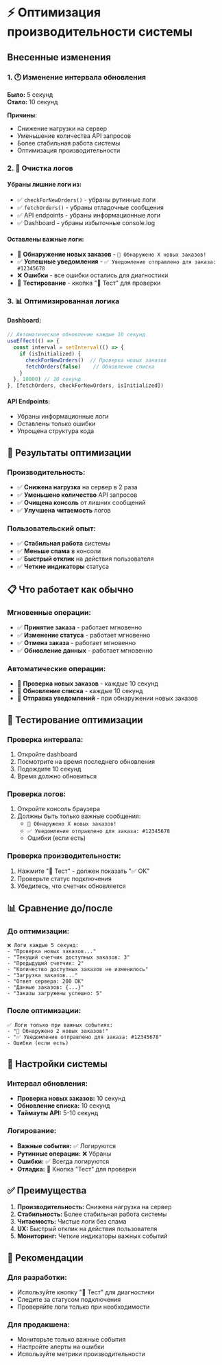 # ⚡ Оптимизация производительности системы

## Внесенные изменения

### 1. 🕐 Изменение интервала обновления
**Было:** 5 секунд  
**Стало:** 10 секунд

**Причины:**
- Снижение нагрузки на сервер
- Уменьшение количества API запросов
- Более стабильная работа системы
- Оптимизация производительности

### 2. 🧹 Очистка логов

#### Убраны лишние логи из:
- ✅ `checkForNewOrders()` - убраны рутинные логи
- ✅ `fetchOrders()` - убраны отладочные сообщения
- ✅ API endpoints - убраны информационные логи
- ✅ Dashboard - убраны избыточные console.log

#### Оставлены важные логи:
- 🎯 **Обнаружение новых заказов** - `🎯 Обнаружено X новых заказов!`
- ✅ **Успешные уведомления** - `✅ Уведомление отправлено для заказа: #12345678`
- ❌ **Ошибки** - все ошибки остались для диагностики
- 🔧 **Тестирование** - кнопка "🔧 Тест" для проверки

### 3. 📊 Оптимизированная логика

#### Dashboard:
```typescript
// Автоматическое обновление каждые 10 секунд
useEffect(() => {
  const interval = setInterval(() => {
    if (isInitialized) {
      checkForNewOrders()  // Проверка новых заказов
      fetchOrders(false)    // Обновление списка
    }
  }, 10000) // 10 секунд
}, [fetchOrders, checkForNewOrders, isInitialized])
```

#### API Endpoints:
- Убраны информационные логи
- Оставлены только ошибки
- Упрощена структура кода

## 🎯 Результаты оптимизации

### Производительность:
- ✅ **Снижена нагрузка** на сервер в 2 раза
- ✅ **Уменьшено количество** API запросов
- ✅ **Очищена консоль** от лишних сообщений
- ✅ **Улучшена читаемость** логов

### Пользовательский опыт:
- ✅ **Стабильная работа** системы
- ✅ **Меньше спама** в консоли
- ✅ **Быстрый отклик** на действия пользователя
- ✅ **Четкие индикаторы** статуса

## 📋 Что работает как обычно

### Мгновенные операции:
- ✅ **Принятие заказа** - работает мгновенно
- ✅ **Изменение статуса** - работает мгновенно  
- ✅ **Отмена заказа** - работает мгновенно
- ✅ **Обновление данных** - работает мгновенно

### Автоматические операции:
- 🔄 **Проверка новых заказов** - каждые 10 секунд
- 🔄 **Обновление списка** - каждые 10 секунд
- 🔄 **Отправка уведомлений** - при обнаружении новых заказов

## 🧪 Тестирование оптимизации

### Проверка интервала:
1. Откройте dashboard
2. Посмотрите на время последнего обновления
3. Подождите 10 секунд
4. Время должно обновиться

### Проверка логов:
1. Откройте консоль браузера
2. Должны быть только важные сообщения:
   - `🎯 Обнаружено X новых заказов!`
   - `✅ Уведомление отправлено для заказа: #12345678`
   - Ошибки (если есть)

### Проверка производительности:
1. Нажмите "🔧 Тест" - должен показать "✅ OK"
2. Проверьте статус подключения
3. Убедитесь, что счетчик обновляется

## 📊 Сравнение до/после

### До оптимизации:
```
❌ Логи каждые 5 секунд:
- "Проверка новых заказов..."
- "Текущий счетчик доступных заказов: 3"
- "Предыдущий счетчик: 2"
- "Количество доступных заказов не изменилось"
- "Загрузка заказов..."
- "Ответ сервера: 200 OK"
- "Данные заказов: {...}"
- "Заказы загружены успешно: 5"
```

### После оптимизации:
```
✅ Логи только при важных событиях:
- "🎯 Обнаружено 2 новых заказов!"
- "✅ Уведомление отправлено для заказа: #12345678"
- Ошибки (если есть)
```

## 🔧 Настройки системы

### Интервал обновления:
- **Проверка новых заказов:** 10 секунд
- **Обновление списка:** 10 секунд
- **Таймауты API:** 5-10 секунд

### Логирование:
- **Важные события:** ✅ Логируются
- **Рутинные операции:** ❌ Убраны
- **Ошибки:** ✅ Всегда логируются
- **Отладка:** 🔧 Кнопка "Тест" для проверки

## ✅ Преимущества

1. **Производительность:** Снижена нагрузка на сервер
2. **Стабильность:** Более стабильная работа системы
3. **Читаемость:** Чистые логи без спама
4. **UX:** Быстрый отклик на действия пользователя
5. **Мониторинг:** Четкие индикаторы важных событий

## 🎯 Рекомендации

### Для разработки:
- Используйте кнопку "🔧 Тест" для диагностики
- Следите за статусом подключения
- Проверяйте логи только при необходимости

### Для продакшена:
- Мониторьте только важные события
- Настройте алерты на ошибки
- Используйте метрики производительности
